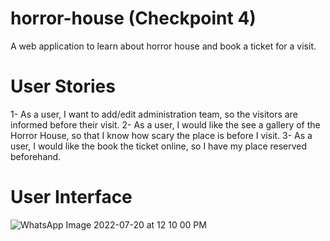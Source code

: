 # horror-house (Checkpoint 4)
A web application to learn about horror house and book a ticket for a visit.

# User Stories
1- As a user, I want to add/edit administration team, so the visitors are informed before their visit.
2- As a user, I would like the see a gallery of the Horror House, so that I know how scary the place is before I visit.
3- As a user, I would like the book the ticket online, so I have my place reserved beforehand.

# User Interface
![WhatsApp Image 2022-07-20 at 12 10 00 PM](https://user-images.githubusercontent.com/99220947/179957619-4c9f95e2-da04-458b-b0e8-9d7a977642cc.jpeg)
